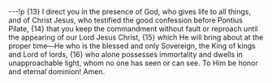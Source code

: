 ---!p
{13} I direct you in the presence of God, who gives life to all things, and of Christ Jesus, who testified the good confession before Pontius Pilate, {14} that you keep the commandment without fault or reproach until the appearing of our Lord Jesus Christ, {15} which He will bring about at the proper time—He who is the blessed and only Sovereign, the King of kings and Lord of lords, {16} who alone possesses immortality and dwells in unapproachable light, whom no one has seen or can see. To Him be honor and eternal dominion! Amen.